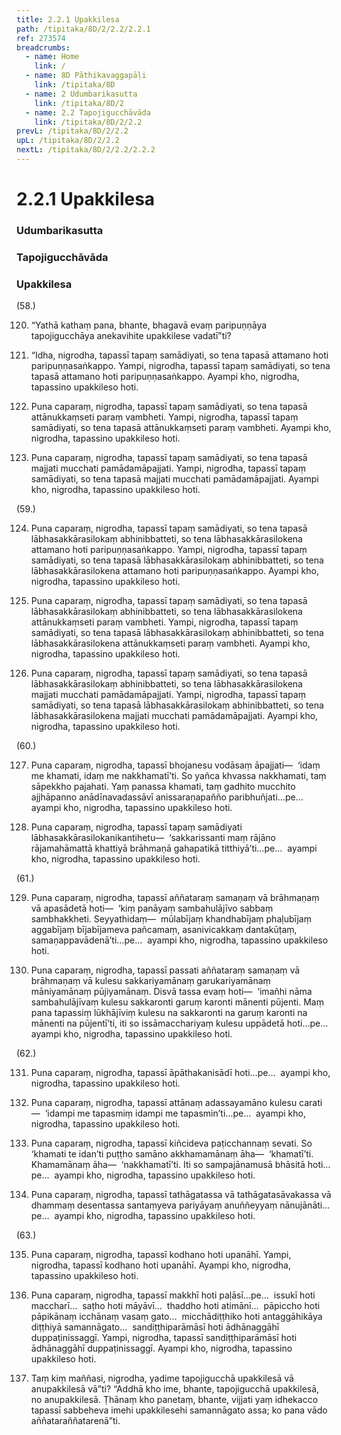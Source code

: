 ```yaml
---
title: 2.2.1 Upakkilesa
path: /tipitaka/8D/2/2.2/2.2.1
ref: 273574
breadcrumbs:
  - name: Home
    link: /
  - name: 8D Pāthikavaggapāḷi
    link: /tipitaka/8D
  - name: 2 Udumbarikasutta
    link: /tipitaka/8D/2
  - name: 2.2 Tapojigucchāvāda
    link: /tipitaka/8D/2/2.2
prevL: /tipitaka/8D/2/2.2
upL: /tipitaka/8D/2/2.2
nextL: /tipitaka/8D/2/2.2/2.2.2
---
```


# 2.2.1 Upakkilesa

### Udumbarikasutta

### Tapojigucchāvāda

### Upakkilesa

(58.)

120. “Yathā kathaṃ pana, bhante, bhagavā evaṃ paripuṇṇāya tapojigucchāya anekavihite upakkilese vadatī”ti?

121. “Idha, nigrodha, tapassī tapaṃ samādiyati, so tena tapasā attamano hoti paripuṇṇasaṅkappo. Yampi, nigrodha, tapassī tapaṃ samādiyati, so tena tapasā attamano hoti paripuṇṇasaṅkappo. Ayampi kho, nigrodha, tapassino upakkileso hoti.

122. Puna caparaṃ, nigrodha, tapassī tapaṃ samādiyati, so tena tapasā attānukkaṃseti paraṃ vambheti. Yampi, nigrodha, tapassī tapaṃ samādiyati, so tena tapasā attānukkaṃseti paraṃ vambheti. Ayampi kho, nigrodha, tapassino upakkileso hoti.

123. Puna caparaṃ, nigrodha, tapassī tapaṃ samādiyati, so tena tapasā majjati mucchati pamādamāpajjati. Yampi, nigrodha, tapassī tapaṃ samādiyati, so tena tapasā majjati mucchati pamādamāpajjati. Ayampi kho, nigrodha, tapassino upakkileso hoti.

(59.)

124. Puna caparaṃ, nigrodha, tapassī tapaṃ samādiyati, so tena tapasā lābhasakkārasilokaṃ abhinibbatteti, so tena lābhasakkārasilokena attamano hoti paripuṇṇasaṅkappo. Yampi, nigrodha, tapassī tapaṃ samādiyati, so tena tapasā lābhasakkārasilokaṃ abhinibbatteti, so tena lābhasakkārasilokena attamano hoti paripuṇṇasaṅkappo. Ayampi kho, nigrodha, tapassino upakkileso hoti.

125. Puna caparaṃ, nigrodha, tapassī tapaṃ samādiyati, so tena tapasā lābhasakkārasilokaṃ abhinibbatteti, so tena lābhasakkārasilokena attānukkaṃseti paraṃ vambheti. Yampi, nigrodha, tapassī tapaṃ samādiyati, so tena tapasā lābhasakkārasilokaṃ abhinibbatteti, so tena lābhasakkārasilokena attānukkaṃseti paraṃ vambheti. Ayampi kho, nigrodha, tapassino upakkileso hoti.

126. Puna caparaṃ, nigrodha, tapassī tapaṃ samādiyati, so tena tapasā lābhasakkārasilokaṃ abhinibbatteti, so tena lābhasakkārasilokena majjati mucchati pamādamāpajjati. Yampi, nigrodha, tapassī tapaṃ samādiyati, so tena tapasā lābhasakkārasilokaṃ abhinibbatteti, so tena lābhasakkārasilokena majjati mucchati pamādamāpajjati. Ayampi kho, nigrodha, tapassino upakkileso hoti.

(60.)

127. Puna caparaṃ, nigrodha, tapassī bhojanesu vodāsaṃ āpajjati—  ‘idaṃ me khamati, idaṃ me nakkhamatī’ti. So yañca khvassa nakkhamati, taṃ sāpekkho pajahati. Yaṃ panassa khamati, taṃ gadhito mucchito ajjhāpanno anādīnavadassāvī anissaraṇapañño paribhuñjati…pe…  ayampi kho, nigrodha, tapassino upakkileso hoti.

128. Puna caparaṃ, nigrodha, tapassī tapaṃ samādiyati lābhasakkārasilokanikantihetu—  ‘sakkarissanti maṃ rājāno rājamahāmattā khattiyā brāhmaṇā gahapatikā titthiyā’ti…pe…  ayampi kho, nigrodha, tapassino upakkileso hoti.

(61.)

129. Puna caparaṃ, nigrodha, tapassī aññataraṃ samaṇaṃ vā brāhmaṇaṃ vā apasādetā hoti—  ‘kiṃ panāyaṃ sambahulājīvo sabbaṃ sambhakkheti. Seyyathidaṃ—  mūlabījaṃ khandhabījaṃ phaḷubījaṃ aggabījaṃ bījabījameva pañcamaṃ, asanivicakkaṃ dantakūṭaṃ, samaṇappavādenā’ti…pe…  ayampi kho, nigrodha, tapassino upakkileso hoti.

130. Puna caparaṃ, nigrodha, tapassī passati aññataraṃ samaṇaṃ vā brāhmaṇaṃ vā kulesu sakkariyamānaṃ garukariyamānaṃ māniyamānaṃ pūjiyamānaṃ. Disvā tassa evaṃ hoti—  ‘imañhi nāma sambahulājīvaṃ kulesu sakkaronti garuṃ karonti mānenti pūjenti. Maṃ pana tapassiṃ lūkhājīviṃ kulesu na sakkaronti na garuṃ karonti na mānenti na pūjentī’ti, iti so issāmacchariyaṃ kulesu uppādetā hoti…pe…  ayampi kho, nigrodha, tapassino upakkileso hoti.

(62.)

131. Puna caparaṃ, nigrodha, tapassī āpāthakanisādī hoti…pe…  ayampi kho, nigrodha, tapassino upakkileso hoti.

132. Puna caparaṃ, nigrodha, tapassī attānaṃ adassayamāno kulesu carati—  ‘idampi me tapasmiṃ idampi me tapasmin’ti…pe…  ayampi kho, nigrodha, tapassino upakkileso hoti.

133. Puna caparaṃ, nigrodha, tapassī kiñcideva paṭicchannaṃ sevati. So ‘khamati te idan’ti puṭṭho samāno akkhamamānaṃ āha—  ‘khamatī’ti. Khamamānaṃ āha—  ‘nakkhamatī’ti. Iti so sampajānamusā bhāsitā hoti…pe…  ayampi kho, nigrodha, tapassino upakkileso hoti.

134. Puna caparaṃ, nigrodha, tapassī tathāgatassa vā tathāgatasāvakassa vā dhammaṃ desentassa santaṃyeva pariyāyaṃ anuññeyyaṃ nānujānāti…pe…  ayampi kho, nigrodha, tapassino upakkileso hoti.

(63.)

135. Puna caparaṃ, nigrodha, tapassī kodhano hoti upanāhī. Yampi, nigrodha, tapassī kodhano hoti upanāhī. Ayampi kho, nigrodha, tapassino upakkileso hoti.

136. Puna caparaṃ, nigrodha, tapassī makkhī hoti paḷāsī…pe…  issukī hoti maccharī…  saṭho hoti māyāvī…  thaddho hoti atimānī…  pāpiccho hoti pāpikānaṃ icchānaṃ vasaṃ gato…  micchādiṭṭhiko hoti antaggāhikāya diṭṭhiyā samannāgato…  sandiṭṭhiparāmāsī hoti ādhānaggāhī duppaṭinissaggī. Yampi, nigrodha, tapassī sandiṭṭhiparāmāsī hoti ādhānaggāhī duppaṭinissaggī. Ayampi kho, nigrodha, tapassino upakkileso hoti.

137. Taṃ kiṃ maññasi, nigrodha, yadime tapojigucchā upakkilesā vā anupakkilesā vā”ti? “Addhā kho ime, bhante, tapojigucchā upakkilesā, no anupakkilesā. Ṭhānaṃ kho panetaṃ, bhante, vijjati yaṃ idhekacco tapassī sabbeheva imehi upakkilesehi samannāgato assa; ko pana vādo aññataraññatarenā”ti.


